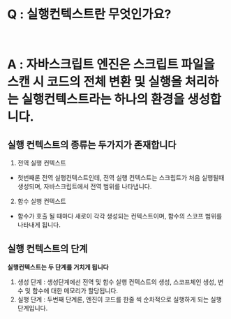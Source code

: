 # Q : 실행컨텍스트란 무엇인가요?

<br />

# A : 자바스크립트 엔진은 스크립트 파일을 스캔 시 코드의 전체 변환 및 실행을 처리하는 실행컨텍스트라는 하나의 환경을 생성합니다.

## 실행 컨텍스트의 종류는 두가지가 존재합니다

1. 전역 실행 컨텍스트

- 첫번째론 전역 실행컨텍스트인데, 전역 실행 컨텍스트는 스크립트가 처음 실행될때 생성되며, 자바스크립트에서 전역 범위를 나타냅니다.

2. 함수 실행 컨텍스트

- 함수가 호출 될 때마다 새로이 각각 생성되는 컨텍스트이며, 함수의 스코프 범위를 나타내게 됩니다.

## 실행 컨텍스트의 단계

**실행컨텍스트는 두 단계를 거치게 됩니다**

1. 생성 단계 : 생성단계에선 전역 및 함수 실행 컨텍스트의 생성, 스코프체인 생성, 변수 및 함수에 대한 메모리가 할당됩니다.
2. 실행 단계 : 두번째 단계론, 엔진이 코드를 한줄 씩 순차적으로 실행하게 되는 실행단계입니다.
